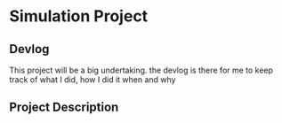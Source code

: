 # Simulation Project

## Devlog

This project will be a big undertaking. the devlog is there for me to keep track of what I did, how I did it when and why

## Project Description
